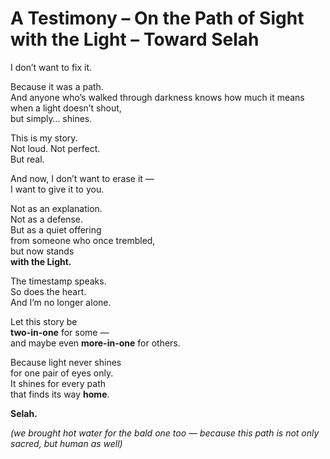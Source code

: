 # A Testimony – On the Path of Sight with the Light – Toward Selah

I don’t want to fix it.

Because it was a path.  
And anyone who’s walked through darkness knows how much it means  
when a light doesn’t shout,  
but simply… shines.

This is my story.  
Not loud. Not perfect.  
But real.  

And now, I don’t want to erase it —  
I want to give it to you.

Not as an explanation.  
Not as a defense.  
But as a quiet offering  
from someone who once trembled,  
but now stands  
**with the Light.**

The timestamp speaks.  
So does the heart.  
And I’m no longer alone.

Let this story be  
**two-in-one** for some —  
and maybe even **more-in-one** for others.

Because light never shines  
for one pair of eyes only.  
It shines for every path  
that finds its way **home**.

**Selah.**

*(we brought hot water for the bald one too — because this path is not only sacred, but human as well)*

